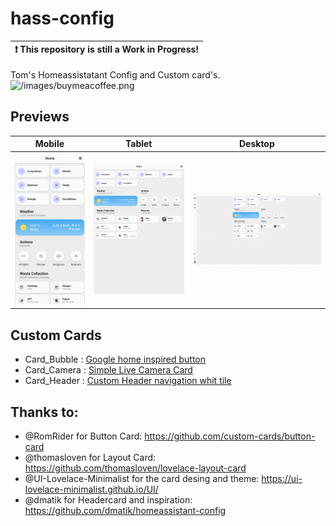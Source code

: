 # hass-config

| :exclamation:  This repository is still a Work in Progress! |
| ----------------------------------------------------------- |

Tom's Homeassistatant Config and Custom card's.
![/images/buymeacoffee.png](https://www.buymeacoffee.com/nedtom)

## Previews

| Mobile                            | Tablet                            | Desktop                             |
| --------------------------------- | --------------------------------- | ----------------------------------- |
| ![Mobile.gif](/images/Mobile.gif) | ![Tablet.gif](/images/Tablet.gif) | ![Desktop.gif](/images/Desktop.gif) |

## Custom Cards

- Card_Bubble : [Google home inspired button](/custom-cards/card_bubble/README.md)
- Card_Camera : [Simple Live Camera Card](/custom-cards/card_camera/README.md)
- Card_Header : [Custom Header navigation whit tile](/custom-cards/card_header/README.md)

## Thanks to:

- @RomRider for Button Card:  https://github.com/custom-cards/button-card
- @thomasloven for Layout Card: https://github.com/thomasloven/lovelace-layout-card
- @UI-Lovelace-Minimalist for the card desing and theme: https://ui-lovelace-minimalist.github.io/UI/
- @dmatik for Headercard and inspiration: https://github.com/dmatik/homeassistant-config
